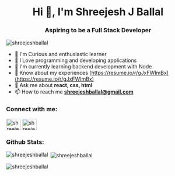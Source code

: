 
<h1 align="center">Hi 👋, I'm Shreejesh J Ballal</h1>
<h3 align="center">Aspiring to be a Full Stack Developer</h3>
<p align="left"> <img src="https://komarev.com/ghpvc/?username=shreejeshballal&label=Profile%20views&color=0e75b6&style=flat" alt="shreejeshballal" /> </p>


- 🌟 I'm Curious and enthusiastic learner
- 👯 I Love programming and developing applications
- 🌱 I'm currently learning backend development with Node
- 📄 Know about my experiences [https://resume.io/r/gJxFWImBx](https://resume.io/r/gJxFWImBx)
- 💬 Ask me about **react, css, html**
- 📫 How to reach me **shreejeshballal@gmail.com**


<h3 align="left">Connect with me:</h3>
<p align="left">
<a href="https://www.linkedin.com/in/shreejesh-j-ballal/" target="blank"><img align="center" src="https://raw.githubusercontent.com/rahuldkjain/github-profile-readme-generator/master/src/images/icons/Social/linked-in-alt.svg" alt="shreejesh j ballal" height="30" width="40" /></a>
<a href="https://instagram.com/shreejeshballal" target="blank"><img align="center" src="https://raw.githubusercontent.com/rahuldkjain/github-profile-readme-generator/master/src/images/icons/Social/instagram.svg" alt="shreejeshballal" height="30" width="40" /></a>
</p>

<h3 align="left">Github Stats:</h3>
<p><img align="left" src="https://github-readme-stats.vercel.app/api/top-langs?username=shreejeshballal&show_icons=true&theme=dark&locale=en&layout=compact" alt="shreejeshballal" /></p>

<p>&nbsp;<img align="center" src="https://github-readme-stats.vercel.app/api?username=shreejeshballal&show_icons=true&theme=dark&locale=en" alt="shreejeshballal" /></p>

<p><img align="center" src="https://github-readme-streak-stats.herokuapp.com/?user=shreejeshballal&theme=dark" alt="shreejeshballal" /></p>


